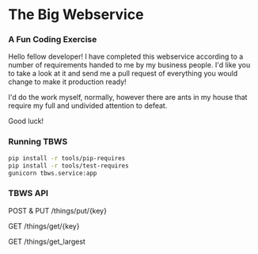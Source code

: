 # The Big Webservice

### A Fun Coding Exercise

Hello fellow developer! I have completed this webservice according to a number of requirements
handed to me by my business people. I'd like you to take a look at it and send me a pull request
of everything you would change to make it production ready!

I'd do the work myself, normally, however there are ants in my house that require my full
and undivided attention to defeat.

Good luck!

### Running TBWS
```bash
pip install -r tools/pip-requires
pip install -r tools/test-requires
gunicorn tbws.service:app
```

### TBWS API

POST & PUT /things/put/{key}

GET /things/get/{key}

GET /things/get_largest
